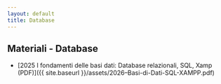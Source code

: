 ```yaml
---
layout: default
title: Database
---
```


## Materiali - Database

- [2025 I fondamenti delle basi dati: Database relazionali, SQL, Xamp (PDF)]({{ site.baseurl }}/assets/2026–Basi-di-Dati-SQL-XAMPP.pdf)

